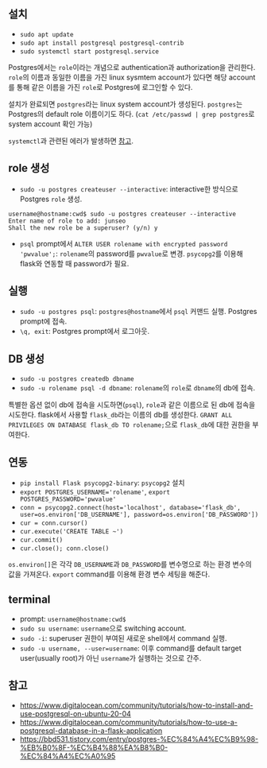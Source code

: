 
## 설치
- `sudo apt update`
- `sudo apt install postgresql postgresql-contrib`
- `sudo systemctl start postgresql.service`

Postgres에서는 `role`이라는 개념으로 authentication과 authorization을 관리한다. `role`의 이름과 동일한 이름을 가진 linux sysmtem account가 있다면 해당 account를 통해 같은 이름을 가진 `role`로 Postgres에 로그인할 수 있다. 

설치가 완료되면 `postgres`라는 linux system account가 생성된다. `postgres`는 Postgres의 default role 이름이기도 하다. (`cat /etc/passwd | grep postgres`로 system account 확인 가능)

`systemctl`과 관련된 에러가 발생하면 [참고](https://devblogs.microsoft.com/commandline/systemd-support-is-now-available-in-wsl/). 


## role 생성
- `sudo -u postgres createuser --interactive`: interactive한 방식으로 Postgres `role` 생성. 
```
username@hostname:cwd$ sudo -u postgres createuser --interactive
Enter name of role to add: junseo
Shall the new role be a superuser? (y/n) y
```
- `psql` prompt에서 `ALTER USER rolename with encrypted password 'pwvalue';`: `rolename`의 password를 `pwvalue`로 변경. `psycopg2`를 이용해 flask와 연동할 때 password가 필요. 


## 실행
- `sudo -u postgres psql`: `postgres@hostname`에서 `psql` 커맨드 실행. Postgres prompt에 접속. 
- `\q, exit`: Postgres prompt에서 로그아웃.


## DB 생성
- `sudo -u postgres createdb dbname`
- `sudo -u rolename psql -d dbname`: `rolename`의 `role`로 `dbname`의 db에 접속. 

특별한 옵션 없이 db에 접속을 시도하면(`psql`),  `role`과 같은 이름으로 된 db에 접속을 시도한다. 
flask에서 사용할 `flask_db`라는 이름의 db를 생성한다. `GRANT ALL PRIVILEGES ON DATABASE flask_db TO rolename;`으로 `flask_db`에 대한 권한을 부여한다. 


## 연동
- `pip install Flask psycopg2-binary`: `psycopg2` 설치
- `export POSTGRES_USERNAME='rolename'`, `export POSTGRES_PASSWORD='pwvalue'`
- `conn = psycopg2.connect(host='localhost', database='flask_db', user=os.environ['DB_USERNAME'], password=os.environ['DB_PASSWORD'])`
- `cur = conn.cursor()`
- `cur.execute('CREATE TABLE ~')`
- `cur.commit()`
- `cur.close(); conn.close()`


`os.environ[]`은 각각 `DB_USERNAME`과 `DB_PASSWORD`를 변수명으로 하는 환경 변수의 값을 가져온다. 
`export` command를 이용해 환경 변수 세팅을 해준다. 


## terminal
- prompt: `username@hostname:cwd$`
- `sudo su username`: `username`으로 switching account. 
- `sudo -i`: superuser 권한이 부여된 새로운 shell에서 command 실행. 
- `sudo -u username, --user=username`: 이후 command를 default target user(usually root)가 아닌 `username`가 실행하는 것으로 간주. 


## 참고
- https://www.digitalocean.com/community/tutorials/how-to-install-and-use-postgresql-on-ubuntu-20-04
- https://www.digitalocean.com/community/tutorials/how-to-use-a-postgresql-database-in-a-flask-application
- https://bbd531.tistory.com/entry/postgres-%EC%84%A4%EC%B9%98-%EB%B0%8F-%EC%B4%88%EA%B8%B0-%EC%84%A4%EC%A0%95
